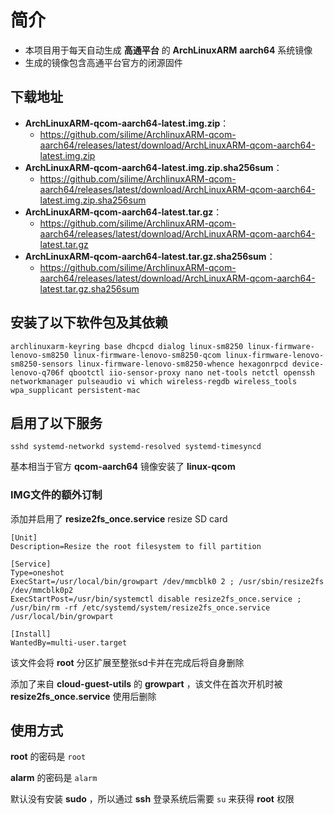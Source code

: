 # 简介
- 本项目用于每天自动生成 **高通平台** 的 **ArchLinuxARM** **aarch64** 系统镜像
- 生成的镜像包含高通平台官方的闭源固件

 ## 下载地址

- **ArchLinuxARM-qcom-aarch64-latest.img.zip**：
  - https://github.com/silime/ArchlinuxARM-qcom-aarch64/releases/latest/download/ArchLinuxARM-qcom-aarch64-latest.img.zip
- **ArchLinuxARM-qcom-aarch64-latest.img.zip.sha256sum**：
  - https://github.com/silime/ArchlinuxARM-qcom-aarch64/releases/latest/download/ArchLinuxARM-qcom-aarch64-latest.img.zip.sha256sum
- **ArchLinuxARM-qcom-aarch64-latest.tar.gz**：
  - https://github.com/silime/ArchlinuxARM-qcom-aarch64/releases/latest/download/ArchLinuxARM-qcom-aarch64-latest.tar.gz
- **ArchLinuxARM-qcom-aarch64-latest.tar.gz.sha256sum**：
  - https://github.com/silime/ArchlinuxARM-qcom-aarch64/releases/latest/download/ArchLinuxARM-qcom-aarch64-latest.tar.gz.sha256sum

 ## 安装了以下软件包及其依赖

  ```
  archlinuxarm-keyring base dhcpcd dialog linux-sm8250 linux-firmware-lenovo-sm8250 linux-firmware-lenovo-sm8250-qcom linux-firmware-lenovo-sm8250-sensors linux-firmware-lenovo-sm8250-whence hexagonrpcd device-lenovo-q706f qbootctl iio-sensor-proxy nano net-tools netctl openssh networkmanager pulseaudio vi which wireless-regdb wireless_tools wpa_supplicant persistent-mac
  ```
  

 ## 启用了以下服务

  ```
  sshd systemd-networkd systemd-resolved systemd-timesyncd
  ```

  基本相当于官方 **qcom-aarch64** 镜像安装了 **linux-qcom**

  ### IMG文件的额外订制
  
  添加并启用了 **resize2fs_once.service** resize SD card
  
  ```
  [Unit]
  Description=Resize the root filesystem to fill partition

  [Service]
  Type=oneshot
  ExecStart=/usr/local/bin/growpart /dev/mmcblk0 2 ; /usr/sbin/resize2fs /dev/mmcblk0p2
  ExecStartPost=/usr/bin/systemctl disable resize2fs_once.service ; /usr/bin/rm -rf /etc/systemd/system/resize2fs_once.service /usr/local/bin/growpart

  [Install]
  WantedBy=multi-user.target
  ```
  
  该文件会将 **root** 分区扩展至整张sd卡并在完成后将自身删除
  
  添加了来自 **cloud-guest-utils** 的 **growpart** ，该文件在首次开机时被 **resize2fs_once.service** 使用后删除
 
 ## 使用方式

  **root** 的密码是 ```root```
  
  **alarm** 的密码是 ```alarm```
  
  默认没有安装 **sudo** ，所以通过 **ssh** 登录系统后需要 ```su``` 来获得 **root** 权限

